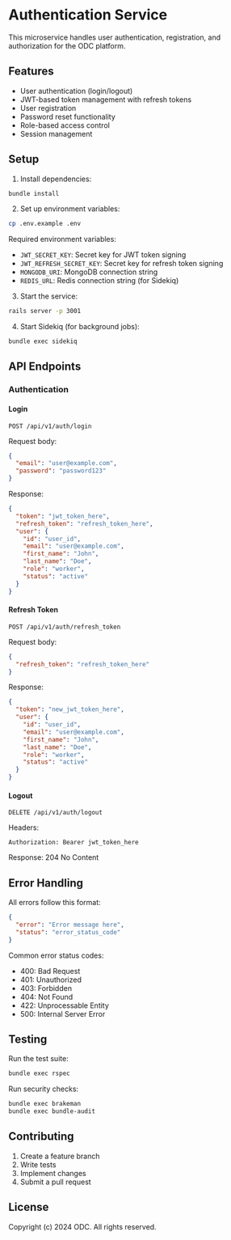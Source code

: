 # Authentication Service

This microservice handles user authentication, registration, and authorization for the ODC platform.

## Features

- User authentication (login/logout)
- JWT-based token management with refresh tokens
- User registration
- Password reset functionality
- Role-based access control
- Session management

## Setup

1. Install dependencies:
```bash
bundle install
```

2. Set up environment variables:
```bash
cp .env.example .env
```

Required environment variables:
- `JWT_SECRET_KEY`: Secret key for JWT token signing
- `JWT_REFRESH_SECRET_KEY`: Secret key for refresh token signing
- `MONGODB_URI`: MongoDB connection string
- `REDIS_URL`: Redis connection string (for Sidekiq)

3. Start the service:
```bash
rails server -p 3001
```

4. Start Sidekiq (for background jobs):
```bash
bundle exec sidekiq
```

## API Endpoints

### Authentication

#### Login
```
POST /api/v1/auth/login
```
Request body:
```json
{
  "email": "user@example.com",
  "password": "password123"
}
```
Response:
```json
{
  "token": "jwt_token_here",
  "refresh_token": "refresh_token_here",
  "user": {
    "id": "user_id",
    "email": "user@example.com",
    "first_name": "John",
    "last_name": "Doe",
    "role": "worker",
    "status": "active"
  }
}
```

#### Refresh Token
```
POST /api/v1/auth/refresh_token
```
Request body:
```json
{
  "refresh_token": "refresh_token_here"
}
```
Response:
```json
{
  "token": "new_jwt_token_here",
  "user": {
    "id": "user_id",
    "email": "user@example.com",
    "first_name": "John",
    "last_name": "Doe",
    "role": "worker",
    "status": "active"
  }
}
```

#### Logout
```
DELETE /api/v1/auth/logout
```
Headers:
```
Authorization: Bearer jwt_token_here
```
Response: 204 No Content

## Error Handling

All errors follow this format:
```json
{
  "error": "Error message here",
  "status": "error_status_code"
}
```

Common error status codes:
- 400: Bad Request
- 401: Unauthorized
- 403: Forbidden
- 404: Not Found
- 422: Unprocessable Entity
- 500: Internal Server Error

## Testing

Run the test suite:
```bash
bundle exec rspec
```

Run security checks:
```bash
bundle exec brakeman
bundle exec bundle-audit
```

## Contributing

1. Create a feature branch
2. Write tests
3. Implement changes
4. Submit a pull request

## License

Copyright (c) 2024 ODC. All rights reserved. 